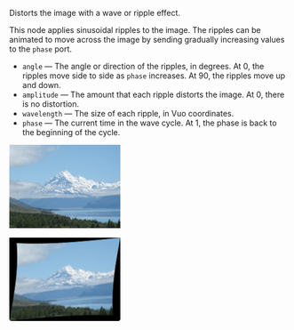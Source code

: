Distorts the image with a wave or ripple effect.

This node applies sinusoidal ripples to the image. The ripples can be animated to move across the image by sending gradually increasing values to the `phase` port.

   - `angle` — The angle or direction of the ripples, in degrees. At 0, the ripples move side to side as `phase` increases. At 90, the ripples move up and down.
   - `amplitude` — The amount that each ripple distorts the image. At 0, there is no distortion.
   - `wavelength` — The size of each ripple, in Vuo coordinates.
   - `phase` — The current time in the wave cycle. At 1, the phase is back to the beginning of the cycle.


![](mountains.png)

![](ripple.png)